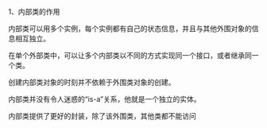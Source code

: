1、内部类的作用

   内部类可以用多个实例，每个实例都有自己的状态信息，并且与其他外围对象的信息相互独立。

   在单个外部类中，可以让多个内部类以不同的方式实现同一个接口，或者继承同一个类。

   创建内部类对象的时刻并不依赖于外围类对象的创建。

   内部类并没有令人迷惑的“is-a”关系，他就是一个独立的实体。

   内部类提供了更好的封装，除了该外围类，其他类都不能访问
